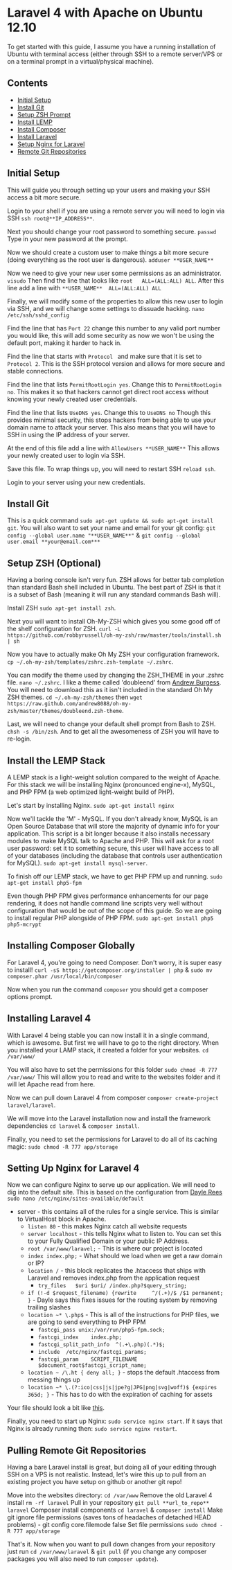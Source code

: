 # Laravel 4 with Apache on Ubuntu 12.10

To get started with this guide, I assume you have a running installation of Ubuntu with terminal access (either through SSH to a remote server/VPS or on a terminal prompt in a virtual/physical machine).

## Contents

- [Initial Setup](#initial-setup)
- [Install Git](#install-git)
- [Setup ZSH Prompt](#setup-zsh-optional)
- [Install LEMP](#install-the-lemp-stack)
- [Install Composer](#installing-composer-globally)
- [Install Laravel](#installing-laravel-4)
- [Setup Nginx for Laravel](#setting-up-nginx-for-laravel-4)
- [Remote Git Repositories](#pulling-remote-git-repositories)

## Initial Setup

This will guide you through setting up your users and making your SSH access a bit more secure.

Login to your shell if you are using a remote server you will need to login via SSH `ssh root@**IP_ADDRESS**`.

Next you should change your root password to something secure.
`passwd` Type in your new password at the prompt.

Now we should create a custom user to make things a bit more secure (doing everything as the root user is dangerous). `adduser **USER_NAME**`

Now we need to give your new user some permissions as an administrator. `visudo` Then find the line that looks like `root	ALL=(ALL:ALL) ALL`. After this line add a line with `**USER_NAME**	ALL=(ALL:ALL) ALL`

Finally, we will modify some of the properties to allow this new user to login via SSH, and we will change some settings to dissuade hacking. `nano /etc/ssh/sshd_config`

Find the line that has `Port 22` change this number to any valid port number you would like, this will add some security as now we won't be using the default port, making it harder to hack in.

Find the line that starts with `Protocol ` and make sure that it is set to `Protocol 2`. This is the SSH protocol version and allows for more secure and stable connections.

Find the line that lists `PermitRootLogin yes`. Change this to `PermitRootLogin no`. This makes it so that hackers cannot get direct root access without knowing your newly created user credentials.

Find the line that lists `UseDNS yes`. Change this to `UseDNS no` Though this provides minimal security, this stops hackers from being able to use your domain name to attack your server. This also means that you will have to SSH in using the IP address of your server.

At the end of this file add a line with `AllowUsers **USER_NAME**` This allows your newly created user to login via SSH.

Save this file. To wrap things up, you will need to restart SSH `reload ssh`.

Login to your server using your new credentials.

## Install Git

This is a quick command `sudo apt-get update && sudo apt-get install git`. You will also want to set your name and email for your git config: `git config --global user.name "**USER_NAME**"` & `git config --global user.email **your@email.com***`

## Setup ZSH (Optional)

Having a boring console isn't very fun. ZSH allows for better tab completion than standard Bash shell included in Ubuntu. The best part of ZSH is that it is a subset of Bash (meaning it will run any standard commands Bash will).

Install ZSH `sudo apt-get install zsh`.

Next you will want to install Oh-My-ZSH which gives you some good off of the shelf configuration for ZSH. `curl -L https://github.com/robbyrussell/oh-my-zsh/raw/master/tools/install.sh | sh`

Now you have to actually make Oh My ZSH your configuration framework. `cp ~/.oh-my-zsh/templates/zshrc.zsh-template ~/.zshrc`.

You can modify the theme used by changing the ZSH_THEME in your .zshrc file. `nano ~/.zshrc`. I like a theme called 'doubleend' from [Andrew Burgess](https://github.com/andrew8088/oh-my-zsh/blob/master/themes/doubleend.zsh-theme). You will need to download this as it isn't included in the standard Oh My ZSH themes. `cd ~/.oh-my-zsh/themes` then `wget https://raw.github.com/andrew8088/oh-my-zsh/master/themes/doubleend.zsh-theme`.

Last, we will need to change your default shell prompt from Bash to ZSH. `chsh -s /bin/zsh`. And to get all the awesomeness of ZSH you will have to re-login.

## Install the LEMP Stack

A LEMP stack is a light-weight solution compared to the weight of Apache. For this stack we will be installing Nginx (pronounced engine-x), MySQL, and PHP FPM (a web optimized light-weight build of PHP).

Let's start by installing Nginx. `sudo apt-get install nginx`

Now we'll tackle the 'M' - MySQL. If you don't already know, MySQL is an Open Source Database that will store the majority of dynamic info for your application. This script is a bit longer because it also installs necessary modules to make MySQL talk to Apache and PHP. This will ask for a root user password: set it to something secure, this user will have access to all of your databases (including the database that controls user authentication for MySQL). `sudo apt-get install mysql-server`.

To finish off our LEMP stack, we have to get PHP FPM up and running. `sudo apt-get install php5-fpm`

Even though PHP FPM gives performance enhancements for our page rendering, it does not handle command line scripts very well without configuration that would be out of the scope of this guide. So we are going to install regular PHP alongside of PHP FPM. `sudo apt-get install php5 php5-mcrypt`

## Installing Composer Globally

For Laravel 4, you're going to need Composer. Don't worry, it is super easy to install! `curl -sS https://getcomposer.org/installer | php` & `sudo mv composer.phar /usr/local/bin/composer`

Now when you run the command `composer` you should get a composer options prompt.

## Installing Laravel 4

With Laravel 4 being stable you can now install it in a single command, which is awesome. But first we will have to go to the right directory. When you installed your LAMP stack, it created a folder for your websites. `cd /var/www/`

You will also have to set the permissions for this folder `sudo chmod -R 777 /var/www/` This will allow you to read and write to the websites folder and it will let Apache read from here.

Now we can pull down Laravel 4 from composer `composer create-project laravel/laravel`.

We will move into the Laravel installation now and install the framework dependencies `cd laravel` & `composer install`.

Finally, you need to set the permissions for Laravel to do all of its caching magic: `sudo chmod -R 777 app/storage`

## Setting Up Nginx for Laravel 4

Now we can configure Nginx to serve up our application. We will need to dig into the default site. This is based on the configuration from [Dayle Rees](https://github.com/daylerees/laravel-website-configs/blob/master/nginx.conf) `sudo nano /etc/nginx/sites-available/default`

- server - this contains all of the rules for a single service. This is similar to VirtualHost block in Apache.
	- `listen 80` - this makes Nginx catch all website requests
	- `server localhost` - this tells Nginx what to listen to. You can set this to your Fully Qualified Domain or your public IP Address.
	- `root /var/www/laravel;` - This is where our project is located
	- `index index.php;` - What should we load when we get a raw domain or IP?
	- `location /` - this block replicates the .htaccess that ships with Laravel and removes index.php from the application request
		- `try_files   $uri $uri/ /index.php?$query_string;`
	- `if (!-d $request_filename) {rewrite     ^/(.+)/$ /$1 permanent; }` - Dayle says this fixes issues for the routing system by removing trailing slashes
	- `location ~* \.php$` - This is all of the instructions for PHP files, we are going to send everything to PHP FPM
		- `fastcgi_pass	unix:/var/run/php5-fpm.sock;`
		- `fastcgi_index	index.php;`
		- `fastcgi_split_path_info	^(.+\.php)(.*)$;`
		- `include	/etc/nginx/fastcgi_params;`
		- `fastcgi_param	SCRIPT_FILENAME $document_root$fastcgi_script_name;`
	- `location ~ /\.ht { deny all; }` - stops the default .htaccess from messing things up
	- `location ~* \.(?:ico|css|js|jpe?g|JPG|png|svg|woff)$ {expires 365d; }` - This has to do with the expiration of caching for assets

Your file should look a bit like [this](files/nginx-default).

Finally, you need to start up Nginx: `sudo service nginx start`. If it says that Nginx is already running then: `sudo service nginx restart`.

## Pulling Remote Git Repositories

Having a bare Laravel install is great, but doing all of your editing through SSH on a VPS is not realistic. Instead, let's wire this up to pull from an existing project you have setup on github or another git repo!

Move into the websites directory: `cd /var/www`
Remove the old Laravel 4 install `rm -rf laravel`
Pull in your repository `git pull **url_to_repo** laravel`
Composer install components `cd laravel` & `composer install`
Make git ignore file permissions (saves tons of headaches of detached HEAD problems) - git config core.filemode false
Set file permissions `sudo chmod -R 777 app/storage`

That's it. Now when you want to pull down changes from your repository just run `cd /var/www/laravel` & `git pull` (if you change any composer packages you will also need to run `composer update`).
